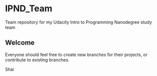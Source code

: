 # IPND_Team
Team repository for my Udacity Intro to Programming Nanodegree study team

## Welcome
Everyone should feel free to create new branches for their projects, or contribute to existing branches.

Shai
